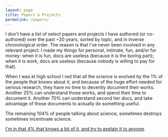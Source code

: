 ```yaml
---
layout: page
title: Papers & Projects
permalink: /papers/
---
```


I don't have a list of select papers and projects I have authored (or co-authored)
over the past ~20 years, sorted by topic, and in inverse chronoloigical order.
The reason is that I've never been involved in any relevant project.
I made my things for personal, intimate, fun, and/or for money: 
when it is fun, docs are useless (because it is the boring part); 
when it is work, docs are useless (because nobody is willing to pay for that).

When I was at high school I red that all the science
is evolved by the 1% of the people that knows about it, and because of 
the huge effort needed for serious research, they have no time
to decently document their works.
Another 25% can understand those works, and spend their time to document it.
Another 70% can understand second tier docs, and take advantage of 
those documents to actually do something useful.

The remaining 104% of people talking about science, sometimes destroys 
sometimes incentivate science.

[I'm in that 4% that knows a bit of it, and try to explain it to anyone](http://punto-informatico.it/cerca.aspx?s=michele+favara+pedarsi&t=4).

